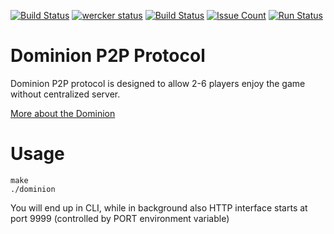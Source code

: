 <!---
[![Circle CI](https://circleci.com/gh/noroutine/dominion.svg?style=svg)](https://circleci.com/gh/noroutine/dominion)
-->

[![Build Status](https://drone.io/github.com/noroutine/dominion/status.png)](https://drone.io/github.com/noroutine/dominion/latest) [![wercker status](https://app.wercker.com/status/3f2898a9d294d61a7b7bae8b7ab04df0/s/master "wercker status")](https://app.wercker.com/project/bykey/3f2898a9d294d61a7b7bae8b7ab04df0) [![Build Status](https://travis-ci.org/noroutine/dominion.svg?branch=master)](https://travis-ci.org/noroutine/dominion) [![Issue Count](https://codeclimate.com/github/noroutine/dominion/badges/issue_count.svg)](https://codeclimate.com/github/noroutine/dominion) [![Run Status](https://api.shippable.com/projects/56d6302a9d043da07b213702/badge?branch=master)](https://app.shippable.com/projects/56d6302a9d043da07b213702)


Dominion P2P Protocol
=====

Dominion P2P protocol is designed to allow 2-6 players enjoy the game without centralized server.

[More about the Dominion](https://en.wikipedia.org/wiki/Dominion_(card_game))

Usage
===

    make
    ./dominion
    
You will end up in CLI, while in background also HTTP interface starts at port 9999 (controlled by PORT environment variable)
